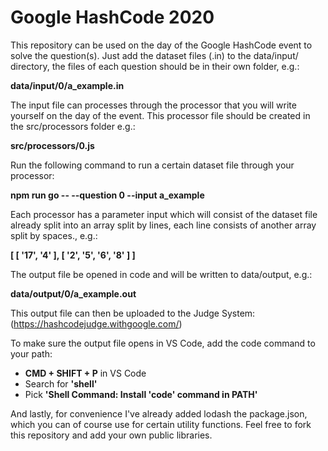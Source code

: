 # Google HashCode 2020

This repository can be used on the day of the Google HashCode event to solve the question(s).
Just add the dataset files (.in) to the data/input/ directory, the files of each question should be in their own folder, e.g.:

**data/input/0/a_example.in**

The input file can processes through the processor that you will write yourself on the day of the event. This processor file should be created in the src/processors folder e.g.:

**src/processors/0.js**

Run the following command to run a certain dataset file through your processor:

**npm run go -- --question 0 --input a_example**

Each processor has a parameter input which will consist of the dataset file already split into an array split by lines, each line consists of another array split by spaces., e.g.: 

**[ [ '17', '4' ], [ '2', '5', '6', '8' ] ]**

The output file be opened in code and will be written to data/output, e.g.:

 **data/output/0/a_example.out**

This output file can then be uploaded to the Judge System: (https://hashcodejudge.withgoogle.com/)

To make sure the output file opens in VS Code, add the code command to your path:

- **CMD + SHIFT + P** in VS Code
- Search for **'shell'**
- Pick **'Shell Command: Install 'code' command in PATH'**

And lastly, for convenience I've already added lodash the package.json, which you can of course use for certain utility functions. Feel free to fork this repository and add your own public libraries.